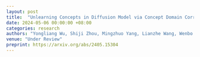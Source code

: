 ```yaml
---
layout: post
title:  "Unlearning Concepts in Diffusion Model via Concept Domain Correction and Concept Preserving Gradient"
date: 2024-05-06 00:00:00 +08:00
categories: research
authors: "Yongliang Wu, Shiji Zhou, Mingzhuo Yang, Lianzhe Wang, Wenbo Zhu, <strong>Heng Chang</strong>, Xiao Zhou, Xu Yang"
venue: "Under Review"
preprint: https://arxiv.org/abs/2405.15304
---
```

